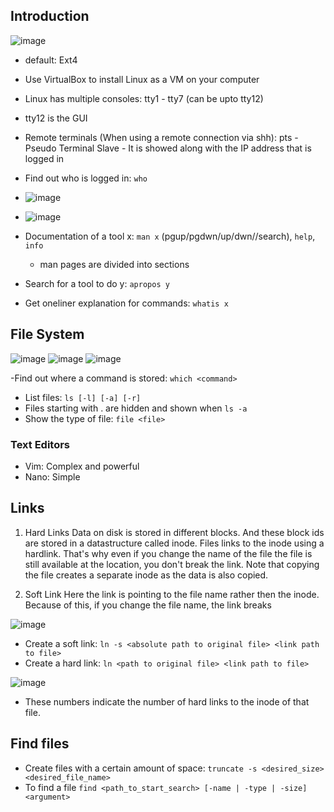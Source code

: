 ## Introduction

![image](https://user-images.githubusercontent.com/54491362/207887410-0e927cdb-7351-4deb-bcd3-8db77c5d0abe.png)

- default: Ext4
- Use VirtualBox to install Linux as a VM on your computer

- Linux has multiple consoles: tty1 - tty7 (can be upto tty12)
- tty12 is the GUI
- Remote terminals (When using a remote connection via shh): pts - Pseudo Terminal Slave - It is showed along with the IP address that is logged in

- Find out who is logged in: `who` 
- ![image](https://user-images.githubusercontent.com/54491362/207893450-050a916e-6ed3-46e9-96e6-c7060bd1710a.png)
- ![image](https://user-images.githubusercontent.com/54491362/207893519-3c20bf47-a829-432b-96cc-63cf92caa7e0.png)

- Documentation of a tool x: `man x` (pgup/pgdwn/up/dwn//search), `help`, `info`
  - man pages are divided into sections
- Search for a tool to do y: `apropos y`
- Get oneliner explanation for commands: `whatis x`


## File System
![image](https://user-images.githubusercontent.com/54491362/207903995-7d59e7eb-8fa8-45c9-b860-53a816e2a7c4.png)
![image](https://user-images.githubusercontent.com/54491362/207904179-bc19007b-d4e6-40a4-ad38-7d8d40bbd6f0.png)
![image](https://user-images.githubusercontent.com/54491362/207904477-45e68eca-223d-48a8-8d73-20806504eaf3.png)

-Find out where a command is stored: `which <command>`
- List files: `ls [-l] [-a] [-r]`
- Files starting with . are hidden and shown when `ls -a`
- Show the type of file: `file <file>`

### Text Editors
- Vim: Complex and powerful
- Nano: Simple

## Links 

1. Hard Links
Data on disk is stored in different blocks. And these block ids are stored in a datastructure called inode. Files links to the inode using a hardlink. That's why even if you change the name of the file the file is still available at the location, you don't break the link. Note that copying the file creates a separate inode as the data is also copied.

2. Soft Link
Here the link is pointing to the file name rather then the inode. Because of this, if you change the file name, the link breaks

![image](https://user-images.githubusercontent.com/54491362/209195843-fd34cf2c-e5be-43f7-bbfb-07c8b2b38837.png)

- Create a soft link: `ln -s <absolute path to original file> <link path to file>`
- Create a hard link: `ln <path to original file> <link path to file>`

![image](https://user-images.githubusercontent.com/54491362/209197271-b168ca16-bf10-4347-9ced-cf1bb2b19a42.png)
- These numbers indicate the number of hard links to the inode of that file. 

## Find files
- Create files with a certain amount of space: `truncate -s <desired_size> <desired_file_name>`
- To find a file `find <path_to_start_search> [-name | -type | -size] <argument>`








